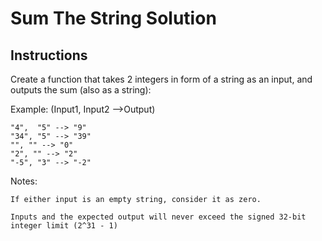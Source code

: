 # Sum The String Solution

## Instructions

Create a function that takes 2 integers in form of a string as an input, and outputs the sum (also as a string):

Example: (Input1, Input2 -->Output)
```
"4",  "5" --> "9"
"34", "5" --> "39"
"", "" --> "0"
"2", "" --> "2"
"-5", "3" --> "-2"
```
Notes:

    If either input is an empty string, consider it as zero.

    Inputs and the expected output will never exceed the signed 32-bit integer limit (2^31 - 1)


